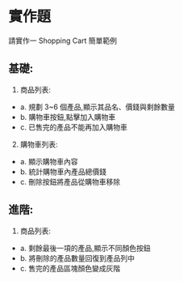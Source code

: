 # 實作題

請實作一 Shopping Cart 簡單範例
## 基礎:

1. 商品列表:
- a. 規劃 3~6 個產品,顯示其品名、價錢與剩餘數量
- b. 購物車按鈕,點擊加入購物車
- c. 已售完的產品不能再加入購物車
2. 購物車列表:
- a. 顯示購物車內容
- b. 統計購物車內產品總價錢
- c. 刪除按鈕將產品從購物車移除

## 進階:

1. 商品列表:
- a. 剩餘最後一項的產品,顯示不同顏色按鈕
- b. 將刪除的產品數量回復到產品列中
- c. 售完的產品區塊顏色變成灰階